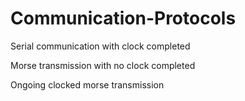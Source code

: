 # Communication-Protocols
Serial communication with clock completed

Morse transmission with no clock completed

Ongoing clocked morse transmission
